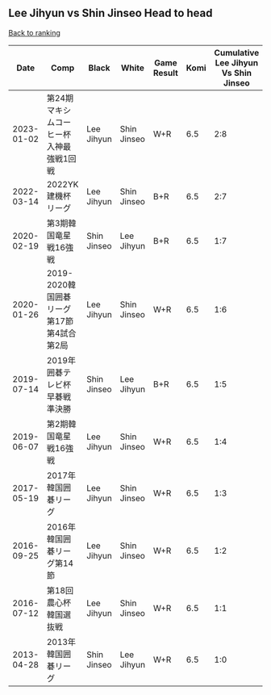 ## Lee Jihyun vs Shin Jinseo Head to head

[Back to ranking](../../index.md)




| **Date** | **Comp** | **Black** | **White** | **Game Result** | **Komi** | **Cumulative Lee Jihyun Vs Shin Jinseo** | **Lee Jihyun Streak** | **Shin Jinseo Streak** | 
| --- | --- | --- | --- | --- | --- | --- | --- | --- |
| 2023-01-02 | 第24期マキシムコーヒー杯入神最強戦1回戦 | Lee Jihyun | Shin Jinseo | W+R | 6.5 | 2:8 | 0 | 1 | 
| 2022-03-14 | 2022YK建機杯リーグ | Lee Jihyun | Shin Jinseo | B+R | 6.5 | 2:7 | 1 | 0 | 
| 2020-02-19 | 第3期韓国竜星戦16強戦 | Shin Jinseo | Lee Jihyun | B+R | 6.5 | 1:7 | 0 | 7 | 
| 2020-01-26 | 2019-2020韓国囲碁リーグ第17節第4試合第2局 | Lee Jihyun | Shin Jinseo | W+R | 6.5 | 1:6 | 0 | 6 | 
| 2019-07-14 | 2019年囲碁テレビ杯早碁戦準決勝 | Shin Jinseo | Lee Jihyun | B+R | 6.5 | 1:5 | 0 | 5 | 
| 2019-06-07 | 第2期韓国竜星戦16強戦 | Lee Jihyun | Shin Jinseo | W+R | 6.5 | 1:4 | 0 | 4 | 
| 2017-05-19 | 2017年韓国囲碁リーグ | Lee Jihyun | Shin Jinseo | W+R | 6.5 | 1:3 | 0 | 3 | 
| 2016-09-25 | 2016年韓国囲碁リーグ第14節 | Lee Jihyun | Shin Jinseo | W+R | 6.5 | 1:2 | 0 | 2 | 
| 2016-07-12 | 第18回農心杯韓国選抜戦 | Lee Jihyun | Shin Jinseo | W+R | 6.5 | 1:1 | 0 | 1 | 
| 2013-04-28 | 2013年韓国囲碁リーグ | Shin Jinseo | Lee Jihyun | W+R | 6.5 | 1:0 | 1 | 0 |




